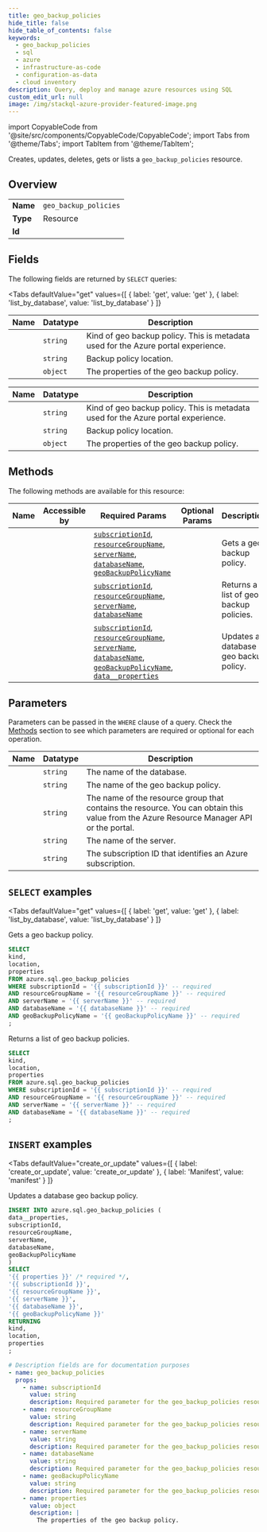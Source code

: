 ```yaml
--- 
title: geo_backup_policies
hide_title: false
hide_table_of_contents: false
keywords:
  - geo_backup_policies
  - sql
  - azure
  - infrastructure-as-code
  - configuration-as-data
  - cloud inventory
description: Query, deploy and manage azure resources using SQL
custom_edit_url: null
image: /img/stackql-azure-provider-featured-image.png
---
```


import CopyableCode from '@site/src/components/CopyableCode/CopyableCode';
import Tabs from '@theme/Tabs';
import TabItem from '@theme/TabItem';

Creates, updates, deletes, gets or lists a <code>geo_backup_policies</code> resource.

## Overview
<table><tbody>
<tr><td><b>Name</b></td><td><code>geo_backup_policies</code></td></tr>
<tr><td><b>Type</b></td><td>Resource</td></tr>
<tr><td><b>Id</b></td><td><CopyableCode code="azure.sql.geo_backup_policies" /></td></tr>
</tbody></table>

## Fields

The following fields are returned by `SELECT` queries:

<Tabs
    defaultValue="get"
    values={[
        { label: 'get', value: 'get' },
        { label: 'list_by_database', value: 'list_by_database' }
    ]}
>
<TabItem value="get">

<table>
<thead>
    <tr>
    <th>Name</th>
    <th>Datatype</th>
    <th>Description</th>
    </tr>
</thead>
<tbody>
<tr>
    <td><CopyableCode code="kind" /></td>
    <td><code>string</code></td>
    <td>Kind of geo backup policy.  This is metadata used for the Azure portal experience.</td>
</tr>
<tr>
    <td><CopyableCode code="location" /></td>
    <td><code>string</code></td>
    <td>Backup policy location.</td>
</tr>
<tr>
    <td><CopyableCode code="properties" /></td>
    <td><code>object</code></td>
    <td>The properties of the geo backup policy.</td>
</tr>
</tbody>
</table>
</TabItem>
<TabItem value="list_by_database">

<table>
<thead>
    <tr>
    <th>Name</th>
    <th>Datatype</th>
    <th>Description</th>
    </tr>
</thead>
<tbody>
<tr>
    <td><CopyableCode code="kind" /></td>
    <td><code>string</code></td>
    <td>Kind of geo backup policy.  This is metadata used for the Azure portal experience.</td>
</tr>
<tr>
    <td><CopyableCode code="location" /></td>
    <td><code>string</code></td>
    <td>Backup policy location.</td>
</tr>
<tr>
    <td><CopyableCode code="properties" /></td>
    <td><code>object</code></td>
    <td>The properties of the geo backup policy.</td>
</tr>
</tbody>
</table>
</TabItem>
</Tabs>

## Methods

The following methods are available for this resource:

<table>
<thead>
    <tr>
    <th>Name</th>
    <th>Accessible by</th>
    <th>Required Params</th>
    <th>Optional Params</th>
    <th>Description</th>
    </tr>
</thead>
<tbody>
<tr>
    <td><a href="#get"><CopyableCode code="get" /></a></td>
    <td><CopyableCode code="select" /></td>
    <td><a href="#parameter-subscriptionId"><code>subscriptionId</code></a>, <a href="#parameter-resourceGroupName"><code>resourceGroupName</code></a>, <a href="#parameter-serverName"><code>serverName</code></a>, <a href="#parameter-databaseName"><code>databaseName</code></a>, <a href="#parameter-geoBackupPolicyName"><code>geoBackupPolicyName</code></a></td>
    <td></td>
    <td>Gets a geo backup policy.</td>
</tr>
<tr>
    <td><a href="#list_by_database"><CopyableCode code="list_by_database" /></a></td>
    <td><CopyableCode code="select" /></td>
    <td><a href="#parameter-subscriptionId"><code>subscriptionId</code></a>, <a href="#parameter-resourceGroupName"><code>resourceGroupName</code></a>, <a href="#parameter-serverName"><code>serverName</code></a>, <a href="#parameter-databaseName"><code>databaseName</code></a></td>
    <td></td>
    <td>Returns a list of geo backup policies.</td>
</tr>
<tr>
    <td><a href="#create_or_update"><CopyableCode code="create_or_update" /></a></td>
    <td><CopyableCode code="insert" /></td>
    <td><a href="#parameter-subscriptionId"><code>subscriptionId</code></a>, <a href="#parameter-resourceGroupName"><code>resourceGroupName</code></a>, <a href="#parameter-serverName"><code>serverName</code></a>, <a href="#parameter-databaseName"><code>databaseName</code></a>, <a href="#parameter-geoBackupPolicyName"><code>geoBackupPolicyName</code></a>, <a href="#parameter-data__properties"><code>data__properties</code></a></td>
    <td></td>
    <td>Updates a database geo backup policy.</td>
</tr>
</tbody>
</table>

## Parameters

Parameters can be passed in the `WHERE` clause of a query. Check the [Methods](#methods) section to see which parameters are required or optional for each operation.

<table>
<thead>
    <tr>
    <th>Name</th>
    <th>Datatype</th>
    <th>Description</th>
    </tr>
</thead>
<tbody>
<tr id="parameter-databaseName">
    <td><CopyableCode code="databaseName" /></td>
    <td><code>string</code></td>
    <td>The name of the database.</td>
</tr>
<tr id="parameter-geoBackupPolicyName">
    <td><CopyableCode code="geoBackupPolicyName" /></td>
    <td><code>string</code></td>
    <td>The name of the geo backup policy.</td>
</tr>
<tr id="parameter-resourceGroupName">
    <td><CopyableCode code="resourceGroupName" /></td>
    <td><code>string</code></td>
    <td>The name of the resource group that contains the resource. You can obtain this value from the Azure Resource Manager API or the portal.</td>
</tr>
<tr id="parameter-serverName">
    <td><CopyableCode code="serverName" /></td>
    <td><code>string</code></td>
    <td>The name of the server.</td>
</tr>
<tr id="parameter-subscriptionId">
    <td><CopyableCode code="subscriptionId" /></td>
    <td><code>string</code></td>
    <td>The subscription ID that identifies an Azure subscription.</td>
</tr>
</tbody>
</table>

## `SELECT` examples

<Tabs
    defaultValue="get"
    values={[
        { label: 'get', value: 'get' },
        { label: 'list_by_database', value: 'list_by_database' }
    ]}
>
<TabItem value="get">

Gets a geo backup policy.

```sql
SELECT
kind,
location,
properties
FROM azure.sql.geo_backup_policies
WHERE subscriptionId = '{{ subscriptionId }}' -- required
AND resourceGroupName = '{{ resourceGroupName }}' -- required
AND serverName = '{{ serverName }}' -- required
AND databaseName = '{{ databaseName }}' -- required
AND geoBackupPolicyName = '{{ geoBackupPolicyName }}' -- required
;
```
</TabItem>
<TabItem value="list_by_database">

Returns a list of geo backup policies.

```sql
SELECT
kind,
location,
properties
FROM azure.sql.geo_backup_policies
WHERE subscriptionId = '{{ subscriptionId }}' -- required
AND resourceGroupName = '{{ resourceGroupName }}' -- required
AND serverName = '{{ serverName }}' -- required
AND databaseName = '{{ databaseName }}' -- required
;
```
</TabItem>
</Tabs>


## `INSERT` examples

<Tabs
    defaultValue="create_or_update"
    values={[
        { label: 'create_or_update', value: 'create_or_update' },
        { label: 'Manifest', value: 'manifest' }
    ]}
>
<TabItem value="create_or_update">

Updates a database geo backup policy.

```sql
INSERT INTO azure.sql.geo_backup_policies (
data__properties,
subscriptionId,
resourceGroupName,
serverName,
databaseName,
geoBackupPolicyName
)
SELECT 
'{{ properties }}' /* required */,
'{{ subscriptionId }}',
'{{ resourceGroupName }}',
'{{ serverName }}',
'{{ databaseName }}',
'{{ geoBackupPolicyName }}'
RETURNING
kind,
location,
properties
;
```
</TabItem>
<TabItem value="manifest">

```yaml
# Description fields are for documentation purposes
- name: geo_backup_policies
  props:
    - name: subscriptionId
      value: string
      description: Required parameter for the geo_backup_policies resource.
    - name: resourceGroupName
      value: string
      description: Required parameter for the geo_backup_policies resource.
    - name: serverName
      value: string
      description: Required parameter for the geo_backup_policies resource.
    - name: databaseName
      value: string
      description: Required parameter for the geo_backup_policies resource.
    - name: geoBackupPolicyName
      value: string
      description: Required parameter for the geo_backup_policies resource.
    - name: properties
      value: object
      description: |
        The properties of the geo backup policy.
```
</TabItem>
</Tabs>
